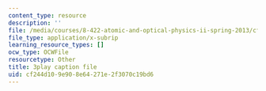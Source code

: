```yaml
---
content_type: resource
description: ''
file: /media/courses/8-422-atomic-and-optical-physics-ii-spring-2013/cf244d109e908e64271e2f3070c19bd6_O_zjGYvP4Ps.srt
file_type: application/x-subrip
learning_resource_types: []
ocw_type: OCWFile
resourcetype: Other
title: 3play caption file
uid: cf244d10-9e90-8e64-271e-2f3070c19bd6
---
```

